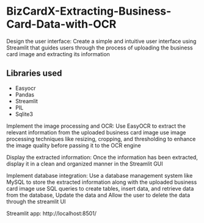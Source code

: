 # BizCardX-Extracting-Business-Card-Data-with-OCR

Design the user interface: Create a simple and intuitive user interface using Streamlit that guides users through the process of uploading the business card image and extracting its information

## Libraries used
- Easyocr
- Pandas
- Streamlit
- PIL
- Sqlite3

Implement the image processing and OCR: Use EasyOCR to extract the relevant information from the uploaded business card image use image processing techniques like resizing, cropping, and thresholding to enhance the image quality before passing it to the OCR engine

Display the extracted information: Once the information has been extracted, display it in a clean and organized manner in the Streamlit GUI

Implement database integration: Use a database management system like MySQL to store the extracted information along with the uploaded business card image use SQL queries to create tables, insert data, and retrieve data from the database, Update the data and Allow the user to delete the data through the streamlit UI

Streamlit app: http://localhost:8501/

